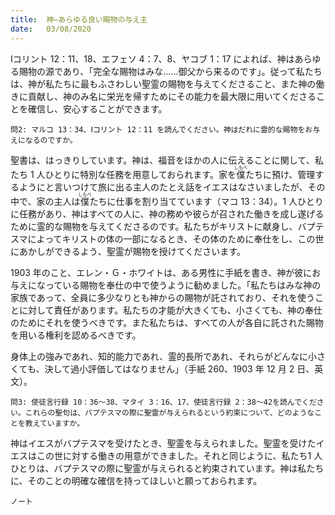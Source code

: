 ```yaml
---
title:  神―あらゆる良い賜物の与え主
date:   03/08/2020
---
```


Ⅰコリント 12：11、18、エフェソ 4：7、8、ヤコブ 1：17 によれば、神はあらゆる賜物の源であり、「完全な賜物はみな……御父から来るのです」。従って私たちは、神が私たちに最もふさわしい聖霊の賜物を与えてくださること、また神の働きに貢献し、神のみ名に栄光を帰すためにその能力を最大限に用いてくださることを確信し、安心することができます。

`問2: マルコ 13：34、Ⅰコリント 12：11 を読んでください。神はだれに霊的な賜物をお与えになるのですか。`

聖書は、はっきりしています。神は、福音をほかの人に伝えることに関して、私たち 1 人ひとりに特別な任務を用意しておられます。家を<ruby>僕<rt>しもべ</rt></ruby>たちに預け、管理するようにと言いつけて旅に出る主人のたとえ話をイエスはなさいましたが、その中で、家の主人は<ruby>僕<rt>しもべ</rt></ruby>たちに仕事を割り当てています（マコ 13：34）。1 人ひとりに任務があり、神はすべての人に、神の務めや彼らが召された働きを成し遂げるために霊的な賜物を与えてくださるのです。私たちがキリストに献身し、バプテスマによってキリストの体の一部になるとき、その体のために奉仕をし、この世にあかしができるよう、聖霊が賜物を授けてくださいます。

1903 年のこと、エレン・Ｇ・ホワイトは、ある男性に手紙を書き、神が彼にお与えになっている賜物を奉仕の中で使うように勧めました。「私たちはみな神の家族であって、全員に多少なりとも神からの賜物が託されており、それを使うことに対して責任があります。私たちの才能が大きくても、小さくても、神の奉仕のためにそれを使うべきです。また私たちは、すべての人が各自に託された賜物を用いる権利を認めるべきです。

身体上の強みであれ、知的能力であれ、霊的長所であれ、それらがどんなに小さくても、決して過小評価してはなりません」（手紙 260、1903 年 12 月 2 日、英文）。

`問3: 使徒言行録 10：36～38、マタイ 3：16、17、使徒言行録 2：38～42を読んでください。これらの聖句は、バプテスマの際に聖霊が与えられるという約束について、どのようなことを教えていますか。`

神はイエスがバプテスマを受けたとき、聖霊を与えられました。聖霊を受けたイエスはこの世に対する働きの用意ができました。それと同じように、私たち1 人ひとりは、バプテスマの際に聖霊が与えられると約束されています。神は私たちに、そのことの明確な確信を持ってほしいと願っておられます。

`ノート`
